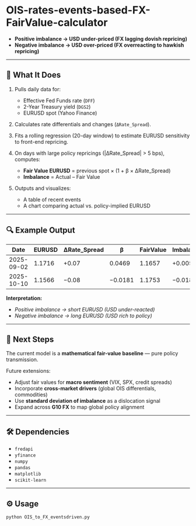 # OIS-rates-events-based-FX-FairValue-calculator


- **Positive imbalance → USD under-priced (FX lagging dovish repricing)**  
- **Negative imbalance → USD over-priced (FX overreacting to hawkish repricing)**  

---

## 🧠 What It Does

1. Pulls daily data for:
   - Effective Fed Funds rate (`DFF`)
   - 2-Year Treasury yield (`DGS2`)
   - EURUSD spot (Yahoo Finance)

2. Calculates rate differentials and changes (`ΔRate_Spread`).

3. Fits a rolling regression (20-day window) to estimate EURUSD sensitivity to front-end repricing.

4. On days with large policy repricings (|ΔRate_Spread| > 5 bps), computes:
   - **Fair Value EURUSD** = previous spot × (1 + β × ΔRate_Spread)
   - **Imbalance** = Actual – Fair Value

5. Outputs and visualizes:
   - A table of recent events
   - A chart comparing actual vs. policy-implied EURUSD

---

## 🔍 Example Output

| Date | EURUSD | ΔRate_Spread | β | FairValue | Imbalance |  
|------|---------|---------------|--|------------|------------|  
| 2025-09-02 | 1.1716 | +0.07 | 0.0469 | 1.1657 | +0.0059 |  
| 2025-10-10 | 1.1566 | −0.08 | −0.0181 | 1.1753 | −0.0186 |

**Interpretation:**  
- *Positive imbalance → short EURUSD (USD under-reacted)*  
- *Negative imbalance → long EURUSD (USD rich to policy)*  

---

## 🧩 Next Steps

The current model is a **mathematical fair-value baseline** — pure policy transmission.

Future extensions:
- Adjust fair values for **macro sentiment** (VIX, SPX, credit spreads)  
- Incorporate **cross-market drivers** (global OIS differentials, commodities)  
- Use **standard deviation of imbalance** as a dislocation signal  
- Expand across **G10 FX** to map global policy alignment

---

## 🛠️ Dependencies

- `fredapi`
- `yfinance`
- `numpy`
- `pandas`
- `matplotlib`
- `scikit-learn`

---

## ⚙️ Usage

```bash
python OIS_to_FX_eventsdriven.py
